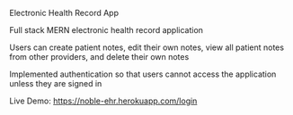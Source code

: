 Electronic Health Record App

Full stack MERN electronic health record application

Users can create patient notes, edit their own notes, view all patient notes from other providers, and delete their own notes

Implemented authentication so that users cannot access the application unless they are signed in


Live Demo: 
https://noble-ehr.herokuapp.com/login


